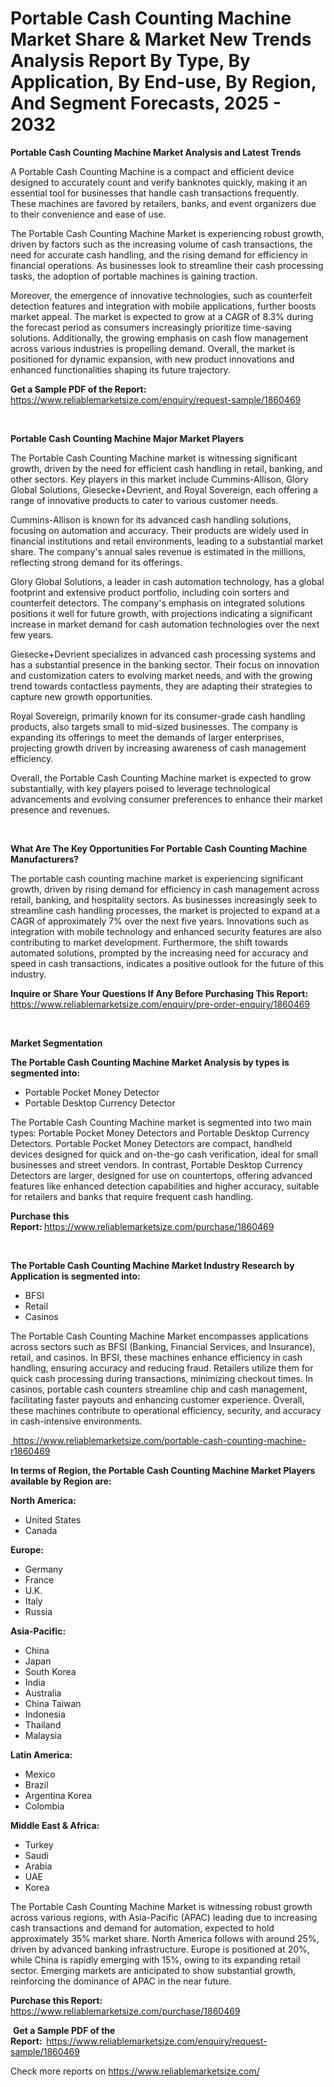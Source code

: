 <p><h1>Portable Cash Counting Machine Market Share & Market New Trends Analysis Report By Type, By Application, By End-use, By Region, And Segment Forecasts, 2025 - 2032</h1></p><p><strong>Portable Cash Counting Machine Market Analysis and Latest Trends</strong></p>
<p><p>A Portable Cash Counting Machine is a compact and efficient device designed to accurately count and verify banknotes quickly, making it an essential tool for businesses that handle cash transactions frequently. These machines are favored by retailers, banks, and event organizers due to their convenience and ease of use.</p><p>The Portable Cash Counting Machine Market is experiencing robust growth, driven by factors such as the increasing volume of cash transactions, the need for accurate cash handling, and the rising demand for efficiency in financial operations. As businesses look to streamline their cash processing tasks, the adoption of portable machines is gaining traction. </p><p>Moreover, the emergence of innovative technologies, such as counterfeit detection features and integration with mobile applications, further boosts market appeal. The market is expected to grow at a CAGR of 8.3% during the forecast period as consumers increasingly prioritize time-saving solutions. Additionally, the growing emphasis on cash flow management across various industries is propelling demand. Overall, the market is positioned for dynamic expansion, with new product innovations and enhanced functionalities shaping its future trajectory.</p></p>
<p><strong>Get a Sample PDF of the Report:&nbsp;</strong> <a href="https://www.reliablemarketsize.com/enquiry/request-sample/1860469?utm_campaign=3104&utm_medium=2&utm_source=Github&utm_content=ia&utm_term=11042025&utm_id=portable-cash-counting-machine">https://www.reliablemarketsize.com/enquiry/request-sample/1860469</a></p>
<p>&nbsp;</p>
<p><strong>Portable Cash Counting Machine Major Market Players</strong></p>
<p><p>The Portable Cash Counting Machine market is witnessing significant growth, driven by the need for efficient cash handling in retail, banking, and other sectors. Key players in this market include Cummins-Allison, Glory Global Solutions, Giesecke+Devrient, and Royal Sovereign, each offering a range of innovative products to cater to various customer needs.</p><p>Cummins-Allison is known for its advanced cash handling solutions, focusing on automation and accuracy. Their products are widely used in financial institutions and retail environments, leading to a substantial market share. The company's annual sales revenue is estimated in the millions, reflecting strong demand for its offerings.</p><p>Glory Global Solutions, a leader in cash automation technology, has a global footprint and extensive product portfolio, including coin sorters and counterfeit detectors. The company's emphasis on integrated solutions positions it well for future growth, with projections indicating a significant increase in market demand for cash automation technologies over the next few years.</p><p>Giesecke+Devrient specializes in advanced cash processing systems and has a substantial presence in the banking sector. Their focus on innovation and customization caters to evolving market needs, and with the growing trend towards contactless payments, they are adapting their strategies to capture new growth opportunities.</p><p>Royal Sovereign, primarily known for its consumer-grade cash handling products, also targets small to mid-sized businesses. The company is expanding its offerings to meet the demands of larger enterprises, projecting growth driven by increasing awareness of cash management efficiency.</p><p>Overall, the Portable Cash Counting Machine market is expected to grow substantially, with key players poised to leverage technological advancements and evolving consumer preferences to enhance their market presence and revenues.</p></p>
<p>&nbsp;</p>
<p><strong>What Are The Key Opportunities For Portable Cash Counting Machine Manufacturers?</strong></p>
<p><p>The portable cash counting machine market is experiencing significant growth, driven by rising demand for efficiency in cash management across retail, banking, and hospitality sectors. As businesses increasingly seek to streamline cash handling processes, the market is projected to expand at a CAGR of approximately 7% over the next five years. Innovations such as integration with mobile technology and enhanced security features are also contributing to market development. Furthermore, the shift towards automated solutions, prompted by the increasing need for accuracy and speed in cash transactions, indicates a positive outlook for the future of this industry.</p></p>
<p><strong>Inquire or Share Your Questions If Any Before Purchasing This Report:</strong> <a href="https://www.reliablemarketsize.com/enquiry/pre-order-enquiry/1860469?utm_campaign=3104&utm_medium=2&utm_source=Github&utm_content=ia&utm_term=11042025&utm_id=portable-cash-counting-machine">https://www.reliablemarketsize.com/enquiry/pre-order-enquiry/1860469</a></p>
<p>&nbsp;</p>
<p><strong>Market Segmentation</strong></p>
<p><strong>The Portable Cash Counting Machine Market Analysis by types is segmented into:</strong></p>
<p><ul><li>Portable Pocket Money Detector</li><li>Portable Desktop Currency Detector</li></ul></p>
<p><p>The Portable Cash Counting Machine market is segmented into two main types: Portable Pocket Money Detectors and Portable Desktop Currency Detectors. Portable Pocket Money Detectors are compact, handheld devices designed for quick and on-the-go cash verification, ideal for small businesses and street vendors. In contrast, Portable Desktop Currency Detectors are larger, designed for use on countertops, offering advanced features like enhanced detection capabilities and higher accuracy, suitable for retailers and banks that require frequent cash handling.</p></p>
<p><strong>Purchase this Report:&nbsp;</strong><a href="https://www.reliablemarketsize.com/purchase/1860469?utm_campaign=3104&utm_medium=2&utm_source=Github&utm_content=ia&utm_term=11042025&utm_id=portable-cash-counting-machine">https://www.reliablemarketsize.com/purchase/1860469</a></p>
<p>&nbsp;</p>
<p><strong>The Portable Cash Counting Machine Market Industry Research by Application is segmented into:</strong></p>
<p><ul><li>BFSI</li><li>Retail</li><li>Casinos</li></ul></p>
<p><p>The Portable Cash Counting Machine Market encompasses applications across sectors such as BFSI (Banking, Financial Services, and Insurance), retail, and casinos. In BFSI, these machines enhance efficiency in cash handling, ensuring accuracy and reducing fraud. Retailers utilize them for quick cash processing during transactions, minimizing checkout times. In casinos, portable cash counters streamline chip and cash management, facilitating faster payouts and enhancing customer experience. Overall, these machines contribute to operational efficiency, security, and accuracy in cash-intensive environments.</p></p>
<p><a href="https://www.reliablemarketsize.com/portable-cash-counting-machine-r1860469?utm_campaign=3104&utm_medium=2&utm_source=Github&utm_content=ia&utm_term=11042025&utm_id=portable-cash-counting-machine">&nbsp;https://www.reliablemarketsize.com/portable-cash-counting-machine-r1860469</a></p>
<p><strong>In terms of Region, the Portable Cash Counting Machine Market Players available by Region are:</strong></p>
<p>
    <p> <strong> North America: </strong>
        <ul>
            <li>United States</li>
            <li>Canada</li>
        </ul>
        </p> 
    <p> <strong> Europe: </strong>
        <ul>
            <li>Germany</li>
            <li>France</li>
            <li>U.K.</li>
            <li>Italy</li>
            <li>Russia</li>
        </ul>
        </p> 
    <p> <strong> Asia-Pacific: </strong>
        <ul>
            <li>China</li>
            <li>Japan</li>
            <li>South Korea</li>
            <li>India</li>
            <li>Australia</li>
            <li>China Taiwan</li>
            <li>Indonesia</li>
            <li>Thailand</li>
            <li>Malaysia</li>
        </ul>
        </p> 
    <p> <strong> Latin America: </strong>
        <ul>
            <li>Mexico</li>
            <li>Brazil</li>
            <li>Argentina Korea</li>
            <li>Colombia</li>
        </ul>
        </p> 
    <p> <strong> Middle East & Africa: </strong>
        <ul>
            <li>Turkey</li>
            <li>Saudi</li>
            <li>Arabia</li>
            <li>UAE</li>
            <li>Korea</li>
        </ul>
    </p>
    </p>
<p><p>The Portable Cash Counting Machine Market is witnessing robust growth across various regions, with Asia-Pacific (APAC) leading due to increasing cash transactions and demand for automation, expected to hold approximately 35% market share. North America follows with around 25%, driven by advanced banking infrastructure. Europe is positioned at 20%, while China is rapidly emerging with 15%, owing to its expanding retail sector. Emerging markets are anticipated to show substantial growth, reinforcing the dominance of APAC in the near future.</p></p>
<p><strong>Purchase this Report: </strong><a href="https://www.reliablemarketsize.com/purchase/1860469?utm_campaign=3104&utm_medium=2&utm_source=Github&utm_content=ia&utm_term=11042025&utm_id=portable-cash-counting-machine">https://www.reliablemarketsize.com/purchase/1860469</a></p>
<p>&nbsp;<strong>Get a Sample PDF of the Report:&nbsp;&nbsp;</strong><a href="https://www.reliablemarketsize.com/enquiry/request-sample/1860469?utm_campaign=3104&utm_medium=2&utm_source=Github&utm_content=ia&utm_term=11042025&utm_id=portable-cash-counting-machine">https://www.reliablemarketsize.com/enquiry/request-sample/1860469</a></p>
<p><strong></strong></p>
<p>Check more reports on <a href="https://www.reliablemarketsize.com/?utm_campaign=3104&utm_medium=2&utm_source=Github&utm_content=ia&utm_term=11042025&utm_id=portable-cash-counting-machine">https://www.reliablemarketsize.com/</a></p>